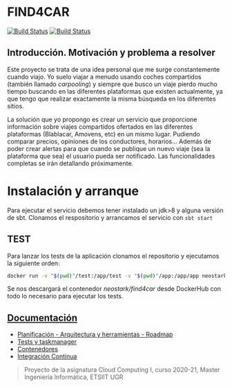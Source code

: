 # FIND4CAR

[![Build Status](https://travis-ci.com/Neo-Stark/FIND4CAR.svg?branch=main)](https://travis-ci.com/Neo-Stark/FIND4CAR)
[![Build Status](https://circleci.com/gh/Neo-Stark/FIND4CAR.svg?style=svg)](https://app.circleci.com/pipelines/github/Neo-Stark/FIND4CAR)

## Introducción. Motivación y problema a resolver

Este proyecto se trata de una idea personal que me surge constantemente cuando viajo. Yo suelo viajar a menudo usando coches compartidos (también llamado _carpooling_) y siempre que busco un viaje pierdo mucho tiempo buscando en las diferentes plataformas que existen actualmente, ya que tengo que realizar exactamente la misma búsqueda en los diferentes sitios.

La solución que yo propongo es crear un servicio que proporcione información sobre viajes compartidos ofertados en las diferentes plataformas (Blablacar, Amovens, etc) en un mismo lugar. Pudiendo comparar precios, opiniones de los conductores, horarios... Además de poder crear alertas para que cuando se publique un nuevo viaje (sea la plataforma que sea) el usuario pueda ser notificado. Las funcionalidades completas se irán detallando próximamente.

# Instalación y arranque

Para ejecutar el servicio debemos tener instalado un jdk>8 y alguna versión de sbt. Clonamos el respositorio y arrancamos 
el servicio con `sbt start`

## TEST

Para lanzar los tests de la aplicación clonamos el repositorio y ejecutamos la siguiente orden:

```bash
docker run -v "$(pwd)"/test:/app/test -v "$(pwd)"/app:/app/app neostark/find4car
```

Se nos descargará el contenedor _neostark/find4car_ desde DockerHub con todo lo necesario para ejecutar los tests. 

## [Documentación](http://neostark.wtf/FIND4CAR "Enlace a documentación adicional")

- [Planificación - Arquitectura y herramientas - Roadmap](/docs/planificacion.md)
- [Tests y taskmanager](/docs/tests-sbt.md)
- [Contenedores](/docs/contenedores.md)
- [Integración Continua](/docs/CI.md)

> Proyecto de la asignatura Cloud Computing I, curso 2020-21, Master Ingeniería Informática, ETSIIT UGR
